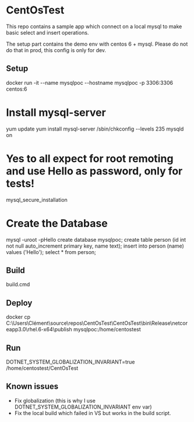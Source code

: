 # CentOsTest

This repo contains a sample app which connect on a local mysql to make basic select and insert operations.

The setup part contains the demo env with centos 6 + mysql. Please do not do that in prod, this config is only for dev.

## Setup
  docker run -it --name mysqlpoc --hostname mysqlpoc -p 3306:3306 centos:6 
  
  # Install mysql-server
  yum update
  yum install mysql-server
  /sbin/chkconfig --levels 235 mysqld on
  # Yes to all expect for root remoting and use Hello as password, only for tests!
  mysql_secure_installation
  
  # Create the Database
  mysql -uroot -pHello
  create database mysqlpoc;
  create table person (id int not null auto_increment primary key, name text);
  insert into person (name) values ('Hello');
  select * from person;
 
## Build
  build.cmd
  
## Deploy
  docker cp C:\Users\Clément\source\repos\CentOsTest\CentOsTest\bin\Release\netcoreapp3.0\rhel.6-x64\publish mysqlpoc:/home/centostest
  
## Run
  DOTNET_SYSTEM_GLOBALIZATION_INVARIANT=true /home/centostest/CentOsTest
  
## Known issues

- Fix globalization (this is why I use DOTNET_SYSTEM_GLOBALIZATION_INVARIANT env var)
- Fix the local build which failed in VS but works in the build script. 